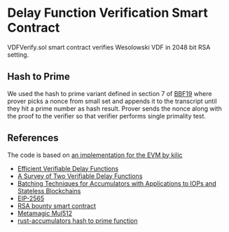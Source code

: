 # Delay Function Verification Smart Contract



VDFVerify.sol smart contract verifies Wesolowski VDF in 2048 bit RSA setting.

## Hash to Prime

We used the hash to prime variant defined in section 7 of [BBF19](https://eprint.iacr.org/2020/149.pdf)
where prover picks a nonce from small set and appends it to the transcript until they hit a prime number as hash result.
Prover sends the nonce along with the proof to the verifier so that verifier performs single primality test.


## References

The code is based on [an implementation for the EVM by kilic](https://github.com/kilic/evmvdf)

- [Efficient Verifiable Delay Functions](https://eprint.iacr.org/2018/623.pdf)
- [A Survey of Two Verifiable Delay Functions](https://eprint.iacr.org/2018/712.pdf)
- [Batching Techniques for Accumulators with Applications to IOPs and Stateless Blockchains](https://eprint.iacr.org/2020/149.pdf)
- [EIP-2565](https://eips.ethereum.org/EIPS/eip-2565)
- [RSA bounty smart contract](https://github.com/dankrad/rsa-bounty)
- [Metamagic Mul512](https://medium.com/wicketh/mathemagic-full-multiply-27650fec525d)
- [rust-accumulators hash to prime function](https://github.com/dignifiedquire/rust-accumulators/blob/master/src/hash.rs)
